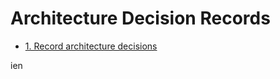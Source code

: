 # Architecture Decision Records

* [1. Record architecture decisions](0001-record-architecture-decisions.md)

ien
